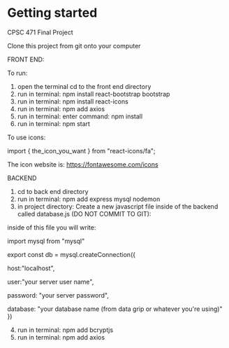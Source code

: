 # Getting started 

CPSC 471 Final Project

Clone this project from git onto your computer



FRONT END:

To run:

1) open the terminal cd to the front end directory
2) run in terminal: npm install react-bootstrap bootstrap 
3) run in terminal: npm install react-icons
4) run in terminal: npm add axios
5) run in terminal: enter command: npm install
6) run in terminal: npm start


To use icons:

import { the_icon_you_want } from "react-icons/fa";

The icon website is: https://fontawesome.com/icons







BACKEND

1) cd to back end directory
2) run in terminal: npm add express mysql nodemon
3) in project directory: Create a new javascript file inside of the backend called database.js (DO NOT COMMIT TO GIT):

inside of this file you will write:

import mysql from "mysql"

export const db = mysql.createConnection({

host:"localhost",

user:"your server user name",

password: "your server password",

database: "your database name (from data grip or whatever you're using)"
})


4) run in terminal: npm add bcryptjs
5) run in terminal: npm add axios


